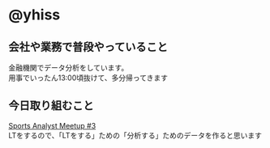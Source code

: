 # @yhiss

## 会社や業務で普段やっていること

金融機関でデータ分析をしています。  
用事でいったん13:00頃抜けて、多分帰ってきます

## 今日取り組むこと
[Sports Analyst Meetup #3](https://spoana.connpass.com/event/134243/)  
LTをするので、「LTをする」ための「分析する」ためのデータを作ると思います

